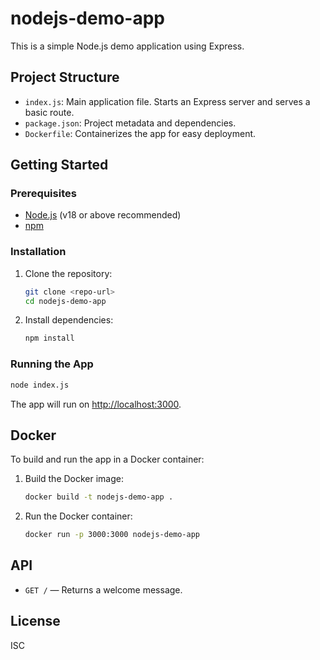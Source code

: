 # nodejs-demo-app

This is a simple Node.js demo application using Express.

## Project Structure

- `index.js`: Main application file. Starts an Express server and serves a basic route.
- `package.json`: Project metadata and dependencies.
- `Dockerfile`: Containerizes the app for easy deployment.

## Getting Started

### Prerequisites
- [Node.js](https://nodejs.org/) (v18 or above recommended)
- [npm](https://www.npmjs.com/)

### Installation
1. Clone the repository:
   ```sh
   git clone <repo-url>
   cd nodejs-demo-app
   ```
2. Install dependencies:
   ```sh
   npm install
   ```

### Running the App
```sh
node index.js
```
The app will run on [http://localhost:3000](http://localhost:3000).

## Docker

To build and run the app in a Docker container:

1. Build the Docker image:
   ```sh
   docker build -t nodejs-demo-app .
   ```
2. Run the Docker container:
   ```sh
   docker run -p 3000:3000 nodejs-demo-app
   ```

## API

- `GET /` — Returns a welcome message.

## License

ISC